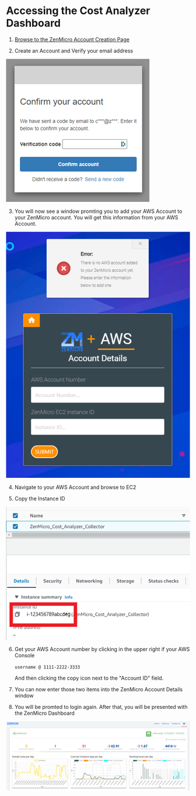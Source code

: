 # Accessing the Cost Analyzer Dashboard

1. [Browse to the ZenMicro Account Creation Page](https://zenmicro-cost-optimizer.auth.us-east-1.amazoncognito.com/signup?client_id=15qosfm9gv7vtipt51nj52s9j7&response_type=token&scope=aws.cognito.signin.user.admin+email+openid+phone+profile&redirect_uri=https://www.zenmicro.tech/landing)

2. Create an Account and Verify your email address

![Alt Text](/img/verify-email.png)

3. You will now see a window promting you to add your AWS Account to your ZenMicro account. You will get this information from your AWS Account.

![Alt Text](/img/add-account.png)

4. Navigate to your AWS Account and browse to EC2

5. Copy the Instance ID

![Alt Text](/img/ec2.png)

6. Get your AWS Account number by clicking in the upper right if your AWS Console

    ```username @ 1111-2222-3333```

    And then clicking the copy icon next to the "Account ID" field.

7. You can now enter those two items into the ZenMicro Account Details window

8. You will be promted to login again. After that, you will be presented with the ZenMicro Dashboard

![Alt Text](/img/dashboard.png)